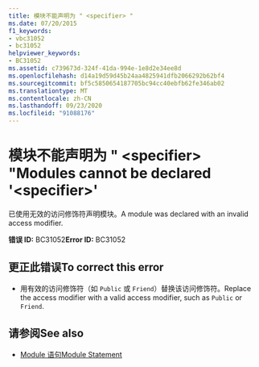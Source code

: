 ```yaml
---
title: 模块不能声明为 " <specifier> "
ms.date: 07/20/2015
f1_keywords:
- vbc31052
- bc31052
helpviewer_keywords:
- BC31052
ms.assetid: c739673d-324f-41da-994e-1e8d2e34ee8d
ms.openlocfilehash: d14a19d59d45b24aa4825941dfb2066292b62bf4
ms.sourcegitcommit: bf5c5850654187705bc94cc40ebfb62fe346ab02
ms.translationtype: MT
ms.contentlocale: zh-CN
ms.lasthandoff: 09/23/2020
ms.locfileid: "91088176"
---
```

# <a name="modules-cannot-be-declared-specifier"></a><span data-ttu-id="07b47-102">模块不能声明为 " \<specifier> "</span><span class="sxs-lookup"><span data-stu-id="07b47-102">Modules cannot be declared '\<specifier>'</span></span>

<span data-ttu-id="07b47-103">已使用无效的访问修饰符声明模块。</span><span class="sxs-lookup"><span data-stu-id="07b47-103">A module was declared with an invalid access modifier.</span></span>  
  
 <span data-ttu-id="07b47-104">**错误 ID:** BC31052</span><span class="sxs-lookup"><span data-stu-id="07b47-104">**Error ID:** BC31052</span></span>  
  
## <a name="to-correct-this-error"></a><span data-ttu-id="07b47-105">更正此错误</span><span class="sxs-lookup"><span data-stu-id="07b47-105">To correct this error</span></span>  
  
- <span data-ttu-id="07b47-106">用有效的访问修饰符（如 `Public` 或 `Friend`）替换该访问修饰符。</span><span class="sxs-lookup"><span data-stu-id="07b47-106">Replace the access modifier with a valid access modifier, such as `Public` or `Friend`.</span></span>  
  
## <a name="see-also"></a><span data-ttu-id="07b47-107">请参阅</span><span class="sxs-lookup"><span data-stu-id="07b47-107">See also</span></span>

- [<span data-ttu-id="07b47-108">Module 语句</span><span class="sxs-lookup"><span data-stu-id="07b47-108">Module Statement</span></span>](../language-reference/statements/module-statement.md)

